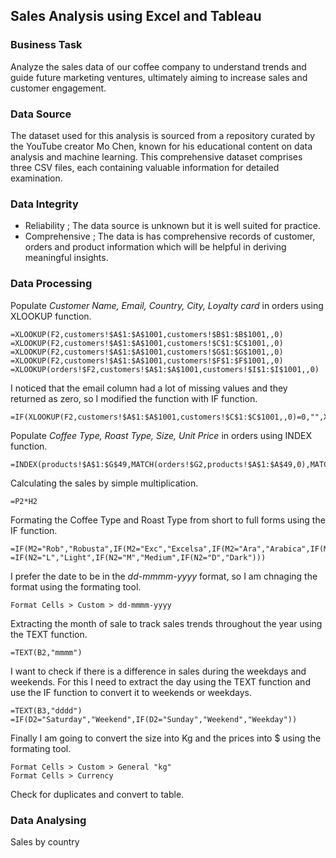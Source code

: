 ## Sales Analysis using Excel and Tableau
### Business Task
Analyze the sales data of our coffee company to understand trends and guide future marketing ventures, ultimately aiming to increase sales and customer engagement.
### Data Source
The dataset used for this analysis is sourced from a repository curated by the YouTube creator Mo Chen, known for his educational content on data analysis and machine learning. This comprehensive dataset comprises three CSV files, each containing valuable information for detailed examination.
### Data Integrity 
- Reliability ; The data source is unknown but it is well suited for practice. 
- Comprehensive ; The data is has comprehensive records of customer, orders and product information which will be helpful in deriving meaningful insights.
### Data Processing
Populate *Customer Name, Email, Country, City, Loyalty card* in orders using XLOOKUP function.

```
=XLOOKUP(F2,customers!$A$1:$A$1001,customers!$B$1:$B$1001,,0)
=XLOOKUP(F2,customers!$A$1:$A$1001,customers!$C$1:$C$1001,,0)
=XLOOKUP(F2,customers!$A$1:$A$1001,customers!$G$1:$G$1001,,0)
=XLOOKUP(F2,customers!$A$1:$A$1001,customers!$F$1:$F$1001,,0)
=XLOOKUP(orders!$F2,customers!$A$1:$A$1001,customers!$I$1:$I$1001,,0)
```
I noticed that the email column had a lot of missing values and they returned as zero, so I modified the function with IF function.
```
=IF(XLOOKUP(F2,customers!$A$1:$A$1001,customers!$C$1:$C$1001,,0)=0,"",XLOOKUP(F2,customers!$A$1:$A$1001,customers!$C$1:$C$1001,,0))
```
Populate *Coffee Type, Roast Type, Size, Unit Price* in orders using INDEX function.
```
=INDEX(products!$A$1:$G$49,MATCH(orders!$G2,products!$A$1:$A$49,0),MATCH(orders!M$1,products!$A$1:$G$1,0))
```
Calculating the sales by simple multiplication.
```
=P2*H2
```
Formating the Coffee Type and Roast Type from short to full forms using the IF function.
```
=IF(M2="Rob","Robusta",IF(M2="Exc","Excelsa",IF(M2="Ara","Arabica",IF(M2="Lib","Librica",""))))
=IF(N2="L","Light",IF(N2="M","Medium",IF(N2="D","Dark")))
```
I prefer the date to be in the *dd-mmmm-yyyy* format, so I am chnaging the format using the formating tool.
```
Format Cells > Custom > dd-mmmm-yyyy
```
Extracting the month of sale to track sales trends throughout the year using the TEXT function.
```
=TEXT(B2,"mmmm")
```
I want to check if there is a difference in sales during the weekdays and weekends. For this I need to extract the day using the TEXT function and use the IF function to convert it to weekends or weekdays. 
```
=TEXT(B3,"dddd")
=IF(D2="Saturday","Weekend",IF(D2="Sunday","Weekend","Weekday"))
```
Finally I am going to convert the size into Kg and the prices into $ using the formating tool.
```
Format Cells > Custom > General "kg"
Format Cells > Currency
```
Check for duplicates and convert to table. 
### Data Analysing 
Sales by country 


